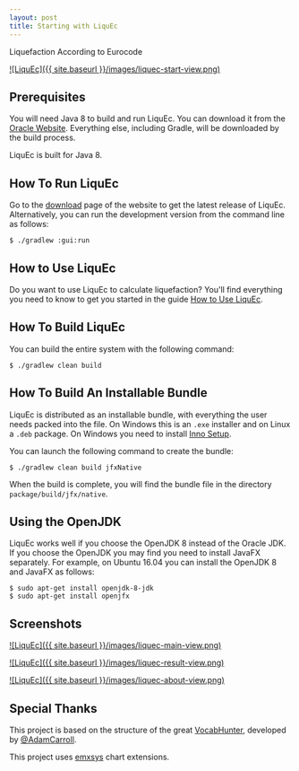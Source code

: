 ```yaml
---
layout: post
title: Starting with LiquEc
---
```


Liquefaction According to Eurocode

[![LiquEc]({{ site.baseurl }}/images/liquec-start-view.png)](https://github.com/LiquEc)

## Prerequisites

You will need Java 8 to build and run LiquEc.  You can download it from the [Oracle Website](http://www.oracle.com/technetwork/java/javase/downloads/index.html).  Everything else, including Gradle, will be downloaded by the build process.

LiquEc is built for Java 8.

## How To Run LiquEc

Go to the [download](https://personal.ua.es/es/joseluis-pastor/liquec.html) page of the website to get the latest release of LiquEc.  Alternatively, you can run the development version from the command line as follows:
```shell
$ ./gradlew :gui:run
```

## How to Use LiquEc

Do you want to use LiquEc to calculate liquefaction?  You'll find everything you need to know to get you started in the guide [How to Use LiquEc](https://personal.ua.es/es/joseluis-pastor/liquec.html).

## How To Build LiquEc

You can build the entire system with the following command:
```shell
$ ./gradlew clean build
```

## How To Build An Installable Bundle

LiquEc is distributed as an installable bundle, with everything the user needs packed into the file.  On Windows this is an `.exe` installer and on Linux a `.deb` package.  On Windows you need to install [Inno Setup](http://www.jrsoftware.org/isdl.php).

You can launch the following command to create the bundle:
```shell
$ ./gradlew clean build jfxNative
```

When the build is complete, you will find the bundle file in the directory `package/build/jfx/native`.

## Using the OpenJDK

LiquEc works well if you choose the OpenJDK 8 instead of the Oracle JDK.  If you choose the OpenJDK you may find you need to install JavaFX separately.  For example, on Ubuntu 16.04 you can install the OpenJDK 8 and JavaFX as follows:
```shell
$ sudo apt-get install openjdk-8-jdk
$ sudo apt-get install openjfx
```

## Screenshots

[![LiquEc]({{ site.baseurl }}/images/liquec-main-view.png)](https://github.com/LiquEc)

[![LiquEc]({{ site.baseurl }}/images/liquec-result-view.png)](https://github.com/LiquEc)

[![LiquEc]({{ site.baseurl }}/images/liquec-about-view.png)](https://github.com/LiquEc)

## Special Thanks

This project is based on the structure of the great [VocabHunter](https://github.com/VocabHunter/VocabHunter), developed by [@AdamCarroll](https://github.com/AdamCarroll).

This project uses [emxsys](https://bitbucket.org/emxsys/javafx-chart-extensions/wiki/Home) chart extensions.

